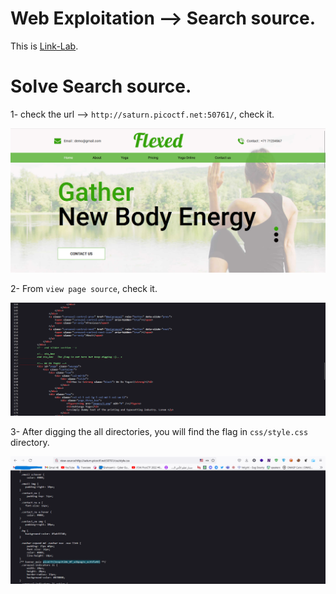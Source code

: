 # Web Exploitation --> Search source.
This is [Link-Lab](https://play.picoctf.org/practice/challenge/295?category=1&page=2&solved=0).
# Solve Search source.
1- check the url --> `http://saturn.picoctf.net:50761/`, check it.
<br />

![0](screenshots/0.png)
<br />

2- From `view page source`, check it.
<br />

![1](screenshots/1.png)
<br />

3- After digging the all directories, you will find the flag in `css/style.css` directory.
<br />

![2](screenshots/2.png)
<br />